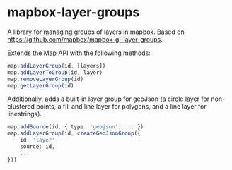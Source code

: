 # mapbox-layer-groups
A library for managing groups of layers in mapbox. Based on https://github.com/mapbox/mapbox-gl-layer-groups.

Extends the Map API with the following methods:

```typescript
map.addLayerGroup(id, [layers])
map.addLayerToGroup(id, layer)
map.removeLayerGroup(id)
map.getLayerGroup(id)
```

Additionally, adds a built-in layer group for geoJson (a circle layer for non-clustered points, a fill and line layer for polygons, and a line layer for linestrings).

```typescript
map.addSource(id, { type: 'geojson', ... })
map.addLayerGroup(id, createGeoJsonGroup({
    id: 'layer'
    source: id,
    ...
}))
```